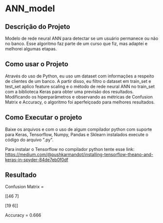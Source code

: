 # ANN_model

## Descrição do Projeto 

Modelo de rede neural ANN para detectar se um usuário permanece ou não no banco. Esse algoritmo faz parte de um curso que fiz, mas adaptei e melhorei algumas etapas.

## Como usar o Projeto 

Através do uso de Python, eu uso um dataset com informações a respeito de clientes de um banco. A partir disso, eu filtro o dataset em train_set e test_set aplico feature scaling e o método de rede neural ANN no train_set com a biblioteca Keras para obter uma previsão dos resultados. Modificando os hiperparâmetros e observando as métricas de Confusion Matrix e Accuracy, o algoritmo foi aperfeiçoado para melhores resultados.

## Como Executar o projeto

Baixe os arquivos e com o uso de algum compilador python com suporte para Keras, Tensorflow, Numpy, Pandas e Sklearn instalados execute o código do arquivo ".py".

Para instalar o Tensorflow no compilador python tente esse link: https://medium.com/@pushkarmandot/installing-tensorflow-theano-and-keras-in-spyder-84de7eb0f0df

## Resultado

Confusion Matrix = 

[[46  7]

 [19  6]]
 
Accuracy = 0.666
